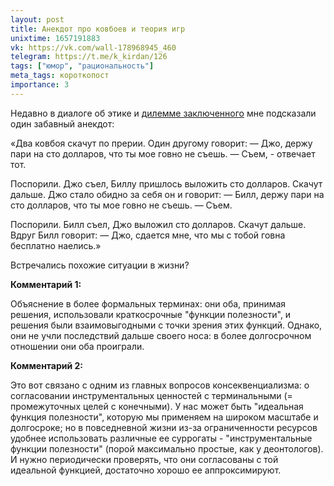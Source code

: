 ```yaml
---
layout: post
title: Анекдот про ковбоев и теория игр
unixtime: 1657191883
vk: https://vk.com/wall-178968945_460
telegram: https://t.me/k_kirdan/126
tags: ["юмор", "рациональность"]
meta_tags: короткопост
importance: 3
---
```

Недавно в диалоге об этике и [дилемме заключенного](https://vk.com/wall-199052526_326) мне подсказали один забавный анекдот:

«Два ковбоя скачут по прерии. Один другому говорит:
— Джо, держу пари на сто долларов, что ты мое говно не съешь.
— Съем, - отвечает тот.

Поспорили. Джо съел, Биллу пришлось выложить сто долларов. Скачут дальше. Джо стало обидно за себя он и говорит:
— Билл, держу пари на сто долларов, что ты мое говно не съешь.
— Съем.

Поспорили. Билл съел, Джо выложил сто долларов. Скачут дальше. Вдруг Билл говорит:
— Джо, сдается мне, что мы с тобой говна бесплатно наелись.»

Встречались похожие ситуации в жизни?

**Комментарий 1:**

Объяснение в более формальных терминах: они оба, принимая решения, использовали краткосрочные "функции полезности", и решения были взаимовыгодными с точки зрения этих функций. Однако, они не учли последствий дальше своего носа: в более долгосрочном отношении они оба проиграли.

**Комментарий 2:**

Это вот связано с одним из главных вопросов консеквенциализма: о согласовании инструментальных ценностей с терминальными (= промежуточных целей с конечными). У нас может быть "идеальная функция полезности", которую мы применяем на широком масштабе и долгосроке; но в повседневной жизни из-за ограниченности ресурсов удобнее использовать различные ее суррогаты - "инструментальные функции полезности" (порой максимально простые, как у деонтологов). И нужно периодически проверять, что они согласованы с той идеальной функцией, достаточно хорошо ее аппроксимируют.